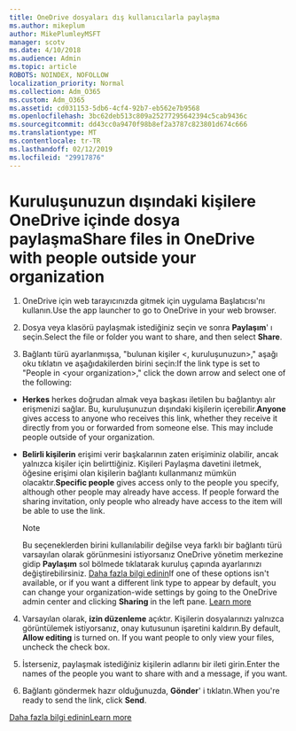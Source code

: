```yaml
---
title: OneDrive dosyaları dış kullanıcılarla paylaşma
ms.author: mikeplum
author: MikePlumleyMSFT
manager: scotv
ms.date: 4/10/2018
ms.audience: Admin
ms.topic: article
ROBOTS: NOINDEX, NOFOLLOW
localization_priority: Normal
ms.collection: Adm_O365
ms.custom: Adm_O365
ms.assetid: cd031153-5db6-4cf4-92b7-eb562e7b9568
ms.openlocfilehash: 3bc62deb513c809a25277295642394c5cab9436c
ms.sourcegitcommit: dd43cc0a9470f98b8ef2a3787c823801d674c666
ms.translationtype: MT
ms.contentlocale: tr-TR
ms.lasthandoff: 02/12/2019
ms.locfileid: "29917876"
---
```

# <a name="share-files-in-onedrive-with-people-outside-your-organization"></a><span data-ttu-id="f764f-102">Kuruluşunuzun dışındaki kişilere OneDrive içinde dosya paylaşma</span><span class="sxs-lookup"><span data-stu-id="f764f-102">Share files in OneDrive with people outside your organization</span></span>

1. <span data-ttu-id="f764f-103">OneDrive için web tarayıcınızda gitmek için uygulama Başlatıcısı'nı kullanın.</span><span class="sxs-lookup"><span data-stu-id="f764f-103">Use the app launcher to go to OneDrive in your web browser.</span></span> 
    
2. <span data-ttu-id="f764f-104">Dosya veya klasörü paylaşmak istediğiniz seçin ve sonra **Paylaşım**' ı seçin.</span><span class="sxs-lookup"><span data-stu-id="f764f-104">Select the file or folder you want to share, and then select **Share**.</span></span> 
    
3. <span data-ttu-id="f764f-105">Bağlantı türü ayarlanmışsa, "bulunan kişiler \<, kuruluşunuzun\>," aşağı oku tıklatın ve aşağıdakilerden birini seçin:</span><span class="sxs-lookup"><span data-stu-id="f764f-105">If the link type is set to "People in \<your organization\>," click the down arrow and select one of the following:</span></span> 
    
  - <span data-ttu-id="f764f-p101">**Herkes** herkes doğrudan almak veya başkası iletilen bu bağlantıyı alır erişmenizi sağlar. Bu, kuruluşunuzun dışındaki kişilerin içerebilir.</span><span class="sxs-lookup"><span data-stu-id="f764f-p101">**Anyone** gives access to anyone who receives this link, whether they receive it directly from you or forwarded from someone else. This may include people outside of your organization.</span></span> 
    
  - <span data-ttu-id="f764f-p102">**Belirli kişilerin** erişimi verir başkalarının zaten erişiminiz olabilir, ancak yalnızca kişiler için belirttiğiniz. Kişileri Paylaşma davetini iletmek, öğesine erişimi olan kişilerin bağlantı kullanmanız mümkün olacaktır.</span><span class="sxs-lookup"><span data-stu-id="f764f-p102">**Specific people** gives access only to the people you specify, although other people may already have access. If people forward the sharing invitation, only people who already have access to the item will be able to use the link.</span></span> 
    
    > [!NOTE]
    > <span data-ttu-id="f764f-p103">Bu seçeneklerden birini kullanılabilir değilse veya farklı bir bağlantı türü varsayılan olarak görünmesini istiyorsanız OneDrive yönetim merkezine gidip **Paylaşım** sol bölmede tıklatarak kuruluş çapında ayarlarınızı değiştirebilirsiniz. [Daha fazla bilgi edinin](https://go.microsoft.com/fwlink/?linkid=871961)</span><span class="sxs-lookup"><span data-stu-id="f764f-p103">If one of these options isn't available, or if you want a different link type to appear by default, you can change your organization-wide settings by going to the OneDrive admin center and clicking **Sharing** in the left pane. [Learn more](https://go.microsoft.com/fwlink/?linkid=871961)</span></span>
  
4. <span data-ttu-id="f764f-p104">Varsayılan olarak, **izin düzenleme** açıktır. Kişilerin dosyalarınızı yalnızca görüntülemek istiyorsanız, onay kutusunun işaretini kaldırın.</span><span class="sxs-lookup"><span data-stu-id="f764f-p104">By default, **Allow editing** is turned on. If you want people to only view your files, uncheck the check box.</span></span> 
    
5. <span data-ttu-id="f764f-114">İsterseniz, paylaşmak istediğiniz kişilerin adlarını bir ileti girin.</span><span class="sxs-lookup"><span data-stu-id="f764f-114">Enter the names of the people you want to share with and a message, if you want.</span></span>
    
6. <span data-ttu-id="f764f-115">Bağlantı göndermek hazır olduğunuzda, **Gönder**' i tıklatın.</span><span class="sxs-lookup"><span data-stu-id="f764f-115">When you're ready to send the link, click **Send**.</span></span> 
    
[<span data-ttu-id="f764f-116">Daha fazla bilgi edinin</span><span class="sxs-lookup"><span data-stu-id="f764f-116">Learn more</span></span>](https://go.microsoft.com/fwlink/?linkid=871861)
  

